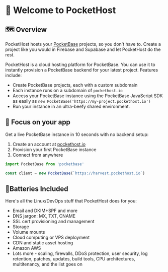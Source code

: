 # 👋 Welcome to PocketHost

## 🗺️ Overview

PocketHost hosts your [PocketBase](https://pocketbase.io) projects, so you don't have to. Create a project like you would in Firebase and Supabase and let PocketHost do the rest.

PocketHost is a cloud hosting platform for PocketBase. You can use it to instantly provision a PocketBase backend for your latest project. Features include:

- Create PocketBase projects, each with a custom subdomain
- Each instance runs on a subdomain of `pockethost.io`
- Access your PocketBase instance using the PocketBase JavaScript SDK as easily as
  `new PocketBase('https://my-project.pockethost.io')`
- Run your instance in an ultra-beefy shared environment.

## 🎯 Focus on your app

Get a live PocketBase instance in 10 seconds with no backend setup:

1. Create an account at [pockethost.io](https://pockethost.io/)
2. Provision your first PocketBase instance
3. Connect from anywhere

```ts
import PocketBase from 'pocketbase'

const client = new PocketBase(`https://harvest.pockethost.io`)
```

## 🔋Batteries Included

Here's all the Linux/DevOps stuff that PocketHost does for you:

- Email and DKIM+SPF and more
- DNS jargon: MX, TXT, CNAME
- SSL cert provisioning and management
- Storage
- Volume mounts
- Cloud computing or VPS deployment
- CDN and static asset hosting
- Amazon AWS
- Lots more - scaling, firewalls, DDoS protection, user security, log retention, patches, updates, build tools, CPU architectures, multitenancy, and the list goes on
